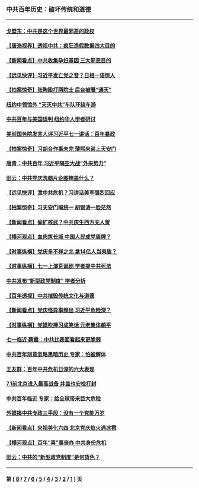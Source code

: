 ### 中共百年历史：破坏传统和道德
---
#### [戈壁东：中共是这个世界最邪恶的政权](../../pages/nf1176114/n13085641.md?08200430) 
#### [【唐浩视界】透视中共：疯狂造假数据四大目的](../../pages/nf1176114/n13080590.md?08200430) 
#### [【新闻看点】中共收集孕妇基因 三大邪恶目的](../../pages/nf1176114/n13077182.md?08200430) 
#### [【远见快评】习近平发亡党之音？日相一语惊人](../../pages/nf1176114/n13074809.md?08200430) 
#### [【拍案惊奇】张陶殴打两院士 后台被曝“通天”](../../pages/nf1176114/n13070496.md?08200430) 
#### [纽约中领馆外 “天灭中共”车队环绕车游](../../pages/nf1176114/n13070693.md?08200430) 
#### [中共百年与美国误判 纽约华人学者研讨](../../pages/nf1176114/n13067969.md?08200430) 
#### [美前国务院发言人评习近平七一讲话：百年暴政](../../pages/nf1176114/n13066986.md?08200430) 
#### [【拍案惊奇】习胡合作事未完 薄熙来弟上天安门](../../pages/nf1176114/n13065867.md?08200430) 
#### [唐青：中共百年 习近平隔空大战“外来势力”](../../pages/nf1176114/n13065976.md?08200430) 
#### [田云：中共党庆洗脑片企图掩盖什么？](../../pages/nf1176114/n13064395.md?08200430) 
#### [【远见快评】泄中共危机？习讲话美军强烈回应](../../pages/nf1176114/n13064269.md?08200430) 
#### [【拍案惊奇】习天安门喊统一 胡锦涛一脸茫然](../../pages/nf1176114/n13063233.md?08200430) 
#### [【新闻看点】偷扩核武？中共庆生西方无人贺](../../pages/nf1176114/n13061263.md?08200430) 
#### [【横河观点】血肉筑长城 中国人民成党盾牌？](../../pages/nf1176114/n13061779.md?08200430) 
#### [【时事纵横】党庆多不祥之兆 拿14亿人当肉盾？](../../pages/nf1176114/n13061709.md?08200430) 
#### [【时事纵横】七一上演荒诞剧 学者提中共死法](../../pages/nf1176114/n13058990.md?08200430) 
#### [中共发布“新型政党制度” 学者分析](../../pages/nf1176114/n13056354.md?08200430) 
#### [【百年透视】中共摧毁传统文化与道德](../../pages/nf1176114/n13057253.md?08200430) 
#### [【新闻看点】党庆怪异事频出 习近平危险深？](../../pages/nf1176114/n13056781.md?08200430) 
#### [【时事纵横】党媒吹捧习成笑话 元老集体躺平](../../pages/nf1176114/n13056792.md?08200430) 
#### [七一临近 蔡霞：中共比表面看起来更脆弱](../../pages/nf1176114/n13056418.md?08200430) 
#### [中共百年刻意忽略黑暗历史 专家：怕被解体](../../pages/nf1176114/n13056056.md?08200430) 
#### [王友群：百年中共危机日深的六大表现](../../pages/nf1176114/n13054263.md?08200430) 
#### [7.1前北京进入最高战备 井盖也安检打封](../../pages/nf1176114/n13053641.md?08200430) 
#### [中共百年临近 专家：给全球带来巨大危险](../../pages/nf1176114/n13053663.md?08200430) 
#### [外媒揭中共专政三手段：没有一个党能万岁](../../pages/nf1176114/n13049352.md?08200430) 
#### [【新闻看点】央视美化六四 北京党庆焰火遇冰雹](../../pages/nf1176114/n13048310.md?08200430) 
#### [【横河观点】百年“喜”事丧办 中共身份危机](../../pages/nf1176114/n13049869.md?08200430) 
#### [田云：中共的“新型政党制度”是何货色？](../../pages/nf1176114/n13049010.md?08200430) 

---
#### 第 [ [8](./8.md?08200430) / [7](./7.md?08200430) / [6](./6.md?08200430) / [5](./5.md?08200430) / [4](./4.md?08200430) / [3](./3.md?08200430) / [2](./2.md?08200430) / [1](./1.md?08200430) ] 页
